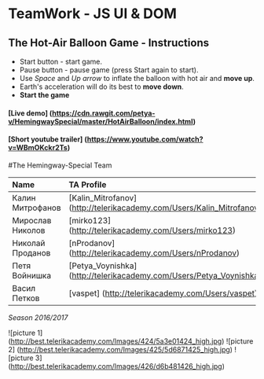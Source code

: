 # TeamWork - JS UI & DOM

## The Hot-Air Balloon Game - Instructions

- Start button - start game.
- Pause button - pause game (press Start again to start).
- Use *Space* and *Up arrow* to inflate the balloon with hot air and **move up**.
- Earth's acceleration will do its best to **move down**.
- **Start the game**

#### [Live demo] (https://cdn.rawgit.com/petya-v/HemingwaySpecial/master/HotAirBalloon/index.html)

#### [Short youtube trailer] (https://www.youtube.com/watch?v=WBmOKckr2Ts) 

#The Hemingway-Special Team

| Name | TA Profile | Github |
| :--- | :--- | :---- |
| Калин Митрофанов | [Kalin_Mitrofanov] (http://telerikacademy.com/Users/Kalin_Mitrofanov) | [knmitrofanov] (https://github.com/knmitrofanov) |
| Мирослав Николов | [mirko123] (http://telerikacademy.com/Users/mirko123) | [mirko123] (https://github.com/mirko123) |
| Николай Проданов | [nProdanov] (http://telerikacademy.com/Users/nProdanov) | [nProdanov] (https://github.com/nProdanov) |
| Петя Войнишка | [Petya_Voynishka] (http://telerikacademy.com/Users/Petya_Voynishka) | [petya-v] (https://github.com/petya-v) |
| Васил Петков | [vaspet] (http://telerikacademy.com/Users/vaspet) | [v4ss1l] (https://github.com/v4ss1l) |

*Season 2016/2017*

![picture 1] (http://best.telerikacademy.com/Images/424/5a3e01424_high.jpg)
![picture 2] (http://best.telerikacademy.com/Images/425/5d6871425_high.jpg)
![picture 3] (http://best.telerikacademy.com/Images/426/d6b481426_high.jpg)
